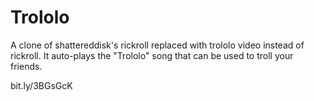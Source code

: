 # Trololo
A clone of shattereddisk's rickroll replaced with trololo video instead of rickroll. It auto-plays the "Trololo" song that can be used to troll your friends.

bit.ly/3BGsGcK
